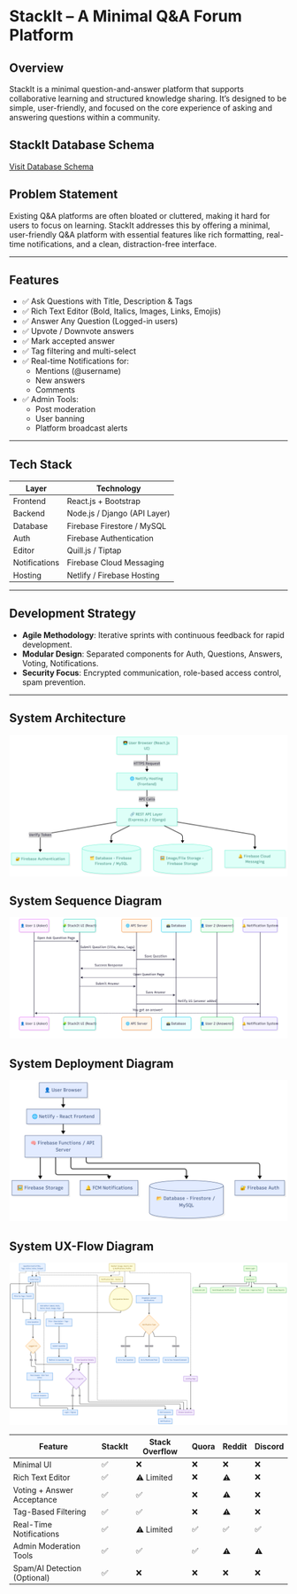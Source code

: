 # StackIt – A Minimal Q&A Forum Platform

## Overview 
StackIt is a minimal question-and-answer platform that supports collaborative  learning and structured knowledge sharing. It’s designed to be simple, user-friendly,  and focused on the core experience of asking and answering questions within a  community. 

## StackIt Database Schema 
[Visit Database Schema](https://www.figma.com/board/u1rriHQsL7FRbe2oNbrkNH/StackIt-Database-Schema?node-id=0-1&t=g4P61BThnGMWlZnd-1)

## Problem Statement

Existing Q&A platforms are often bloated or cluttered, making it hard for users to focus on learning. StackIt addresses this by offering a minimal, user-friendly Q&A platform with essential features like rich formatting, real-time notifications, and a clean, distraction-free interface.

---

## Features

- ✅ Ask Questions with Title, Description & Tags
- ✅ Rich Text Editor (Bold, Italics, Images, Links, Emojis)
- ✅ Answer Any Question (Logged-in users)
- ✅ Upvote / Downvote answers
- ✅ Mark accepted answer
- ✅ Tag filtering and multi-select
- ✅ Real-time Notifications for:
  - Mentions (@username)
  - New answers
  - Comments
- ✅ Admin Tools:
  - Post moderation
  - User banning
  - Platform broadcast alerts

---

## Tech Stack

| Layer       | Technology                      |
|-------------|----------------------------------|
| Frontend    | React.js + Bootstrap             |
| Backend     | Node.js / Django (API Layer)     |
| Database    | Firebase Firestore / MySQL       |
| Auth        | Firebase Authentication          |
| Editor      | Quill.js / Tiptap                |
| Notifications | Firebase Cloud Messaging      |
| Hosting     | Netlify / Firebase Hosting       |

---

## Development Strategy

- **Agile Methodology**: Iterative sprints with continuous feedback for rapid development.
- **Modular Design**: Separated components for Auth, Questions, Answers, Voting, Notifications.
- **Security Focus**: Encrypted communication, role-based access control, spam prevention.

---

## System Architecture 

![StackIt Architecture Diagram](./Assets//Architecture%20Diagram.png)

## System Sequence Diagram

![StackIt Sequence Diagram](./Assets/Sequence%20Diagram.png)

## System Deployment Diagram

![StackIt Deployment Diagram](./Assets//Deployment%20Diagram.png)

## System UX-Flow Diagram

![StackIt UX-Flow Diagram](./Assets/Ux-flow%20StackIt.png)


| Feature                      | StackIt | Stack Overflow | Quora | Reddit | Discord |
| ---------------------------- | ------- | -------------- | ----- | ------ | ------- |
| Minimal UI                   | ✅       | ❌              | ❌     | ❌      | ❌       |
| Rich Text Editor             | ✅       | ⚠️ Limited     | ❌     | ⚠️     | ❌       |
| Voting + Answer Acceptance   | ✅       | ✅              | ❌     | ⚠️     | ❌       |
| Tag-Based Filtering          | ✅       | ✅              | ❌     | ⚠️     | ❌       |
| Real-Time Notifications      | ✅       | ⚠️ Limited     | ✅     | ✅      | ✅       |
| Admin Moderation Tools       | ✅       | ✅              | ✅     | ⚠️     | ⚠️      |
| Spam/AI Detection (Optional) | ✅       | ❌              | ❌     | ❌      | ❌       |
